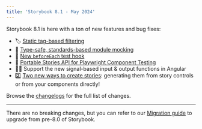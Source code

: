 ```yaml
---
title: 'Storybook 8.1 - May 2024'
---
```


Storybook 8.1 is here with a ton of new features and bug fixes:

- 🏷️ [Static tag-based filtering](https://storybook.js.org/docs/writing-stories/tags)
- 🦺 [Type-safe, standards-based module mocking](https://storybook.js.org/docs/writing-stories/mocking-modules)
- 🐣 [New `beforeEach` test hook](https://storybook.js.org/docs/writing-tests/interaction-testing#run-code-before-each-test)
- 🧳 [Portable Stories API for Playwright Component Testing](https://storybook.js.org/docs/api/portable-stories-playwright)
- 🐕‍🦺 Support the new signal-based input & output functions in Angular
- 2️⃣ [Two new ways to create stories](https://storybook.js.org/docs/get-started/whats-a-story#working-with-stories): generating them from story controls or from your components directly!


Browse the [changelogs](https://github.com/storybookjs/storybook/blob/next/CHANGELOG.md) for the full list of changes.

---

There are no breaking changes, but you can refer to our
[Migration guide](https://storybook.js.org/docs/migration-guide) to upgrade from
pre-8.0 of Storybook.

